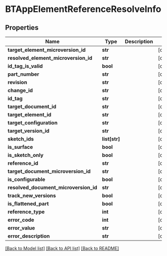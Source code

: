 # BTAppElementReferenceResolveInfo

## Properties
Name | Type | Description | Notes
------------ | ------------- | ------------- | -------------
**target_element_microversion_id** | **str** |  | [optional] 
**resolved_element_microversion_id** | **str** |  | [optional] 
**id_tag_is_valid** | **bool** |  | [optional] 
**part_number** | **str** |  | [optional] 
**revision** | **str** |  | [optional] 
**change_id** | **str** |  | [optional] 
**id_tag** | **str** |  | [optional] 
**target_document_id** | **str** |  | [optional] 
**target_element_id** | **str** |  | [optional] 
**target_configuration** | **str** |  | [optional] 
**target_version_id** | **str** |  | [optional] 
**sketch_ids** | **list[str]** |  | [optional] 
**is_surface** | **bool** |  | [optional] 
**is_sketch_only** | **bool** |  | [optional] 
**reference_id** | **str** |  | [optional] 
**target_document_microversion_id** | **str** |  | [optional] 
**is_configurable** | **bool** |  | [optional] 
**resolved_document_microversion_id** | **str** |  | [optional] 
**track_new_versions** | **bool** |  | [optional] 
**is_flattened_part** | **bool** |  | [optional] 
**reference_type** | **int** |  | [optional] 
**error_code** | **int** |  | [optional] 
**error_value** | **str** |  | [optional] 
**error_description** | **str** |  | [optional] 

[[Back to Model list]](../README.md#documentation-for-models) [[Back to API list]](../README.md#documentation-for-api-endpoints) [[Back to README]](../README.md)


